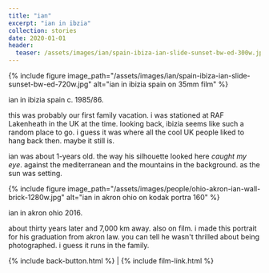 ```yaml
---
title: "ian"
excerpt: "ian in ibzia"
collection: stories
date: 2020-01-01
header:
  teaser: /assets/images/ian/spain-ibiza-ian-slide-sunset-bw-ed-300w.jpg
---
```


{% include figure image_path="/assets/images/ian/spain-ibiza-ian-slide-sunset-bw-ed-720w.jpg" alt="ian in ibizia spain on 35mm film" %}

ian in ibizia spain c. 1985/86. 

this was probably our first family vacation. i was stationed at RAF Lakenheath in the UK at the time. looking back, ibizia seems like such a random place to go. i guess it was where all the cool UK people liked to hang back then. maybe it still is.

ian was about 1-years old. the way his silhouette looked here _caught my eye_. against the mediterranean and the mountains in the background. as the sun was setting.

{% include figure image_path="/assets/images/people/ohio-akron-ian-wall-brick-1280w.jpg" alt="ian in akron ohio on kodak portra 160" %}

ian in akron ohio 2016. 

about thirty years later and 7,000 km away. also on film. i made this portrait for his graduation from akron law. you can tell he wasn't thrilled about being photographed. i guess it runs in the family.

{% include back-button.html %} | {% include film-link.html %}
